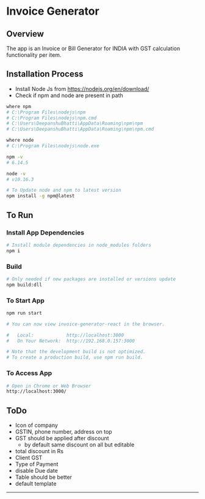 # Invoice Generator

## Overview

The app is an Invoice or Bill Generator for INDIA with GST calculation functionality per item.

## Installation Process

- Install Node Js from <https://nodejs.org/en/download/>
- Check if npm and node are present in path

```sh
where npm
# C:\Program Files\nodejs\npm
# C:\Program Files\nodejs\npm.cmd
# C:\Users\DeepanshuBhatti\AppData\Roaming\npm\npm
# C:\Users\DeepanshuBhatti\AppData\Roaming\npm\npm.cmd

where node
# C:\Program Files\nodejs\node.exe

npm -v
# 6.14.5

node -v
# v10.16.3

# To Update node and npm to latest version
npm install -g npm@latest
```

## To Run

### Install App Dependencies

```sh
# Install module dependencies in node_modules folders
npm i
```

### Build

```sh
# Only needed if new packages are installed or versions update
npm build:dll
```

### To Start App

```sh
npm run start

# You can now view invoice-generator-react in the browser.

#   Local:            http://localhost:3000
#   On Your Network:  http://192.168.0.157:3000

# Note that the development build is not optimized.
# To create a production build, use npm run build.
```

### To Access App

```sh
# Open in Chrome or Web Browser
http://localhost:3000/
```

## ToDo

- Icon of company
- GSTIN, phone number, address on top
- GST should be applied after discount
  - by default same discount on all but editable
- total discount in Rs
- Client GST
- Type of Payment
- disable Due date
- Table should be better
- default template

---
